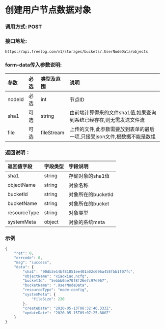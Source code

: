 # 创建用户节点数据对象

### 调用方式: POST

### 接口地址:

```
https://api.freelog.com/v1/storages/buckets/.UserNodeData/objects
```

### form-data传入参数说明:

| 参数 | 必选 | 类型及范围 | 说明 |
| :--- | :--- | :--- | :--- |
| nodeId | 必选 | int | 节点ID |
| sha1 | 可选 | string | 由前端计算得来的文件sha1值,如果查询到系统已经存在,则无需发送文件流 |
| file | 可选 | fileStream | 上传的文件,此参数需要放到表单的最后一项,只接受json文件,根数据不能是数组 |

### 返回说明：

| 返回值字段 | 字段类型 | 字段说明 |
| :--- | :--- | :--- |
| sha1 | string | 存储对象的sha1值 |
| objectName | string | 对象名称 |
| bucketId | string | 对象所在的bucketId |
| bucketName | string | 对象所在的bucket |
| resourceType | string | 对象类型 |
| systemMeta | object | 对象的系统meta |

### 示例

```js
{
    "ret": 0,
    "errcode": 0,
    "msg": "success",
    "data": {
        "sha1": "90db3e14bf81851ee401a02c696a458fbb1f07fc",
        "objectName": "xiaoxiao.ncfg",
        "bucketId": "5ebbb0ae70f8f26e7c97e967",
        "bucketName": ".UserNodeData",
        "resourceType": "node-config",
        "systemMeta": {
            "fileSize": 220
        },
        "createDate": "2020-05-13T08:32:46.333Z",
        "updateDate": "2020-05-15T09:07:25.880Z"
    }
}
```